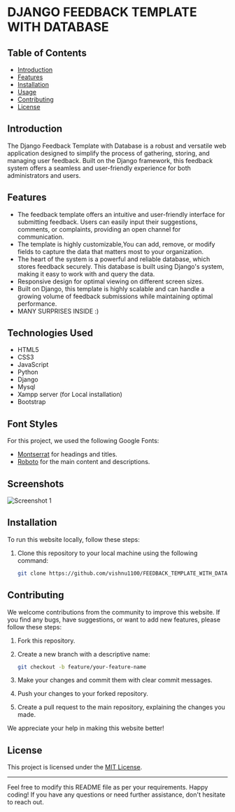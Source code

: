 # DJANGO FEEDBACK TEMPLATE WITH DATABASE 


## Table of Contents

- [Introduction](#introduction)
- [Features](#features)
- [Installation](#installation)
- [Usage](#usage)
- [Contributing](#contributing)
- [License](#license)

## Introduction
The Django Feedback Template with Database is a robust and versatile web application designed to simplify the process of gathering, storing, and managing user feedback. Built on the Django framework, this feedback system offers a seamless and user-friendly experience for both administrators and users.

## Features

- The feedback template offers an intuitive and user-friendly interface for submitting feedback. Users can easily input their suggestions, comments, or complaints, providing an open channel for communication.
- The template is highly customizable,You can add, remove, or modify fields to capture the data that matters most to your organization.
- The heart of the system is a powerful and reliable database, which stores feedback securely. This database is built using Django's  system, making it easy to work with and query the data.
- Responsive design for optimal viewing on different screen sizes.
- Built on Django, this template is highly scalable and can handle a growing volume of feedback submissions while maintaining optimal performance.
- MANY SURPRISES INSIDE :) 

## Technologies Used

- HTML5
- CSS3
- JavaScript 
- Python 
- Django
- Mysql
- Xampp server (for Local installation)
- Bootstrap




## Font Styles

For this project, we used the following Google Fonts:

- [Montserrat](https://fonts.google.com/specimen/Montserrat) for headings and titles.
- [Roboto](https://fonts.google.com/specimen/Roboto) for the main content and descriptions.


## Screenshots

![Screenshot 1](/screenshot/1.png)




## Installation

To run this website locally, follow these steps:

1. Clone this repository to your local machine using the following command:

   ```bash
   git clone https://github.com/vishnu1100/FEEDBACK_TEMPLATE_WITH_DATABASE.git
   ```

## Contributing

We welcome contributions from the community to improve this website. If you find any bugs, have suggestions, or want to add new features, please follow these steps:

1. Fork this repository.

2. Create a new branch with a descriptive name:

   ```bash
   git checkout -b feature/your-feature-name
   ```

3. Make your changes and commit them with clear commit messages.

4. Push your changes to your forked repository.

5. Create a pull request to the main repository, explaining the changes you made.

We appreciate your help in making this website better!





## License

This project is licensed under the [MIT License](LICENSE).

---

Feel free to modify this README file as per your requirements. Happy coding! If you have any questions or need further assistance, don't hesitate to reach out.
